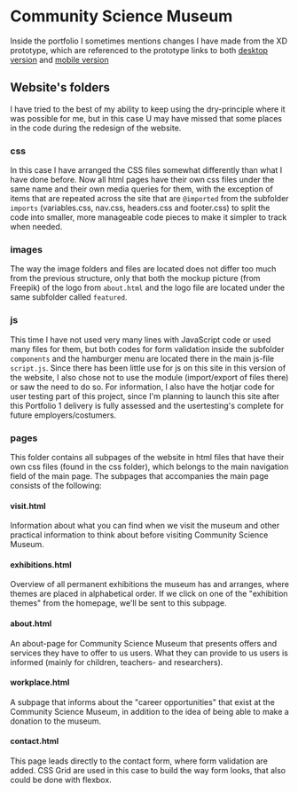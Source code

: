 # Community Science Museum
Inside the portfolio I sometimes mentions changes I have made from the XD prototype, which are referenced to the prototype links to both [desktop version](https://github.com/github/codeql/tree/main/docs) and [mobile version](https://github.com/github/codeql/tree/main/docs)  
## Website's folders 
I have tried to the best of my ability to keep using the dry-principle where it was possible for me, but in this case U may have missed that some places in the code during the redesign of the website.
### css
In this case I have arranged the CSS files somewhat differently than what I have done before. Now all html pages have their own css files under the same name and their own media queries for them, with the exception of items that are repeated across the site that are ``@imported`` from the subfolder ``imports`` (variables.css, nav.css, headers.css and footer.css) to split the code into smaller, more manageable code pieces to make it simpler to track when needed.
### images 
The way the image folders and files are located does not differ too much from the previous structure, only that both the mockup picture (from Freepik) of the logo from ``about.html`` and the logo file are located under the same subfolder called ``featured``. 
### js
This time I have not used very many lines with JavaScript code or used many files for them, but both codes for form validation inside the subfolder ``components`` and the hamburger menu are located there in the main js-file ``script.js``. Since there has been little use for js on this site in this version of the website, I also chose not to use the module (import/export of files there) or saw the need to do so. For information, I also have the hotjar code for user testing part of this project, since I'm planning to launch this site after this Portfolio 1 delivery is fully assessed and the usertesting's complete for future employers/costumers.  
### pages
This folder contains all subpages of the website in html files that have their own css files (found in the css folder), which belongs to the main navigation field of the main page. The subpages that accompanies the main page consists of the following:
#### visit.html
Information about what you can find when we visit the museum and other practical information to think about before visiting Community Science Museum. 
#### exhibitions.html
Overview of all permanent exhibitions the museum has and arranges, where themes are placed in alphabetical order. If we click on one of the "exhibition themes" from the homepage, we'll be sent to this subpage. 
#### about.html
An about-page for Community Science Museum that presents offers and services they have to offer to us users. What they can provide to us users is informed (mainly for children, teachers- and researchers). 
#### workplace.html
A subpage that informs about the "career opportunities" that exist at the Community Science Museum, in addition to the idea of being able to make a donation to the museum. 
#### contact.html
This page leads directly to the contact form, where form validation are added. CSS Grid are used in this case to build the way form looks, that also could be done with flexbox. 
